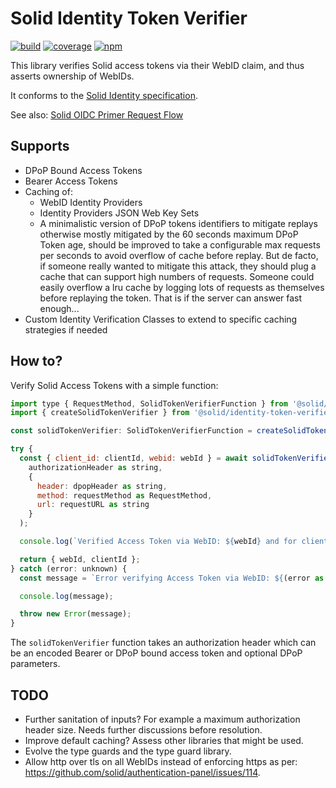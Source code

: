 # Solid Identity Token Verifier

[![build](https://github.com/solid/identity-token-verifier/workflows/build/badge.svg?branch=main)](https://github.com/solid/identity-token-verifier/actions?query=workflow%3A"build")
[![coverage](https://codecov.io/gh/solid/identity-token-verifier/branch/main/graph/badge.svg)](https://codecov.io/gh/solid/identity-token-verifier)
[![npm](https://img.shields.io/npm/v/@solid/identity-token-verifier)](https://www.npmjs.com/package/@solid/identity-token-verifier)

This library verifies Solid access tokens via their WebID claim, and thus asserts ownership of WebIDs.

It conforms to the [Solid Identity specification](https://solid.github.io/authentication-panel/solid-oidc/).

See also: [Solid OIDC Primer Request Flow](https://solid.github.io/authentication-panel/solid-oidc-primer/#request-flow)

## Supports

- DPoP Bound Access Tokens
- Bearer Access Tokens
- Caching of:
  - WebID Identity Providers
  - Identity Providers JSON Web Key Sets
  - A minimalistic version of DPoP tokens identifiers to mitigate replays otherwise mostly
    mitigated by the 60 seconds maximum DPoP Token age, should be improved to take a configurable
    max requests per seconds to avoid overflow of cache before replay. But de facto, if someone really
    wanted to mitigate this attack, they should plug a cache that can support high numbers of requests.
    Someone could easily overflow a lru cache by logging lots of requests as themselves before replaying
    the token. That is if the server can answer fast enough...
- Custom Identity Verification Classes to extend to specific caching strategies if needed

## How to?

Verify Solid Access Tokens with a simple function:

```javascript
import type { RequestMethod, SolidTokenVerifierFunction } from '@solid/identity-token-verifier';
import { createSolidTokenVerifier } from '@solid/identity-token-verifier';

const solidTokenVerifier: SolidTokenVerifierFunction = createSolidTokenVerifier();

try {
  const { client_id: clientId, webid: webId } = await solidTokenVerifier(
    authorizationHeader as string,
    {
      header: dpopHeader as string,
      method: requestMethod as RequestMethod,
      url: requestURL as string
    }
  );

  console.log(`Verified Access Token via WebID: ${webId} and for client: ${clientId}`);

  return { webId, clientId };
} catch (error: unknown) {
  const message = `Error verifying Access Token via WebID: ${(error as Error).message}`;

  console.log(message);

  throw new Error(message);
}
```

The `solidTokenVerifier` function takes an authorization header which can be an encoded Bearer or
DPoP bound access token and optional DPoP parameters.

## TODO

- Further sanitation of inputs? For example a maximum authorization header size. Needs further discussions before resolution.
- Improve default caching? Assess other libraries that might be used.
- Evolve the type guards and the type guard library.
- Allow http over tls on all WebIDs instead of enforcing https as per: https://github.com/solid/authentication-panel/issues/114.
